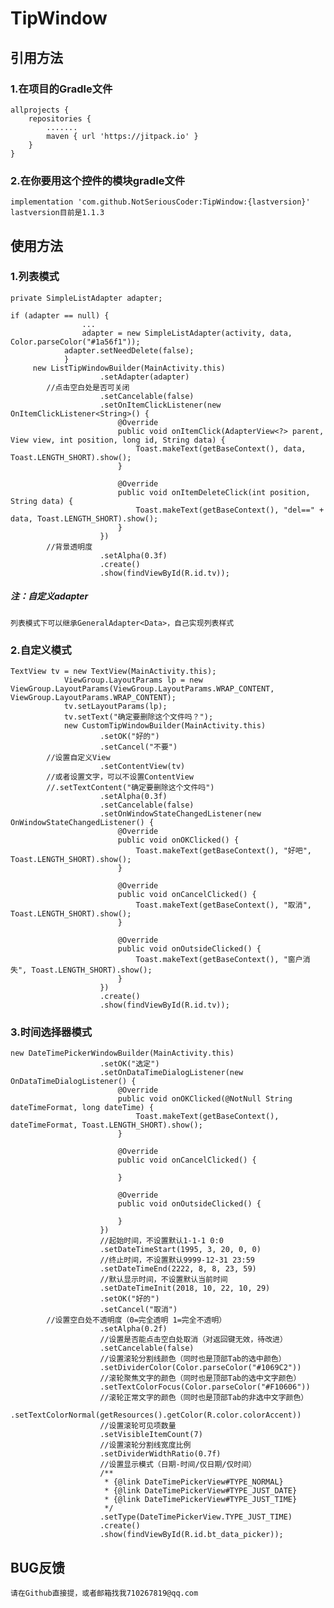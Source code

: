 # TipWindow

## 引用方法
### 1.在项目的Gradle文件
	allprojects {
		repositories {
			.......
			maven { url 'https://jitpack.io' }
		}
	}
  
### 2.在你要用这个控件的模块gradle文件
	implementation 'com.github.NotSeriousCoder:TipWindow:{lastversion}'
	lastversion目前是1.1.3

## 使用方法
### 1.列表模式
	private SimpleListAdapter adapter;
	
	if (adapter == null) {
                    ...
                    adapter = new SimpleListAdapter(activity, data, Color.parseColor("#1a56f1"));
		    	adapter.setNeedDelete(false);
                }
         new ListTipWindowBuilder(MainActivity.this)
                        .setAdapter(adapter)
			//点击空白处是否可关闭
                        .setCancelable(false)
                        .setOnItemClickListener(new OnItemClickListener<String>() {
                            @Override
                            public void onItemClick(AdapterView<?> parent, View view, int position, long id, String data) {
                                Toast.makeText(getBaseContext(), data, Toast.LENGTH_SHORT).show();
                            }

                            @Override
                            public void onItemDeleteClick(int position, String data) {
                                Toast.makeText(getBaseContext(), "del==" + data, Toast.LENGTH_SHORT).show();
                            }
                        })
			//背景透明度
                        .setAlpha(0.3f)
                        .create()
                        .show(findViewById(R.id.tv));
##### 注：自定义adapter
	列表模式下可以继承GeneralAdapter<Data>，自己实现列表样式

### 2.自定义模式
	TextView tv = new TextView(MainActivity.this);
                ViewGroup.LayoutParams lp = new ViewGroup.LayoutParams(ViewGroup.LayoutParams.WRAP_CONTENT, ViewGroup.LayoutParams.WRAP_CONTENT);
                tv.setLayoutParams(lp);
                tv.setText("确定要删除这个文件吗？");
                new CustomTipWindowBuilder(MainActivity.this)
                        .setOK("好的")
                        .setCancel("不要")
			//设置自定义View
                        .setContentView(tv)
			//或者设置文字，可以不设置ContentView
			//.setTextContent("确定要删除这个文件吗")
                        .setAlpha(0.3f)
                        .setCancelable(false)
                        .setOnWindowStateChangedListener(new OnWindowStateChangedListener() {
                            @Override
                            public void onOKClicked() {
                                Toast.makeText(getBaseContext(), "好吧", Toast.LENGTH_SHORT).show();
                            }

                            @Override
                            public void onCancelClicked() {
                                Toast.makeText(getBaseContext(), "取消", Toast.LENGTH_SHORT).show();
                            }

                            @Override
                            public void onOutsideClicked() {
                                Toast.makeText(getBaseContext(), "窗户消失", Toast.LENGTH_SHORT).show();
                            }
                        })
                        .create()
                        .show(findViewById(R.id.tv));

### 3.时间选择器模式
	new DateTimePickerWindowBuilder(MainActivity.this)
                        .setOK("选定")
                        .setOnDataTimeDialogListener(new OnDataTimeDialogListener() {
                            @Override
                            public void onOKClicked(@NotNull String dateTimeFormat, long dateTime) {
                                Toast.makeText(getBaseContext(), dateTimeFormat, Toast.LENGTH_SHORT).show();
                            }

                            @Override
                            public void onCancelClicked() {

                            }

                            @Override
                            public void onOutsideClicked() {

                            }
                        })
                        //起始时间，不设置默认1-1-1 0:0
                        .setDateTimeStart(1995, 3, 20, 0, 0)
                        //终止时间，不设置默认9999-12-31 23:59
                        .setDateTimeEnd(2222, 8, 8, 23, 59)
                        //默认显示时间，不设置默认当前时间
                        .setDateTimeInit(2018, 10, 22, 10, 29)
                        .setOK("好的")
                        .setCancel("取消")
			//设置空白处不透明度（0=完全透明 1=完全不透明）
                        .setAlpha(0.2f)
                        //设置是否能点击空白处取消（对返回键无效，待改进）
                        .setCancelable(false)
                        //设置滚轮分割线颜色（同时也是顶部Tab的选中颜色）
                        .setDividerColor(Color.parseColor("#1069C2"))
                        //滚轮聚焦文字的颜色（同时也是顶部Tab的选中文字颜色）
                        .setTextColorFocus(Color.parseColor("#F10606"))
                        //滚轮正常文字的颜色（同时也是顶部Tab的非选中文字颜色）
                        .setTextColorNormal(getResources().getColor(R.color.colorAccent))
                        //设置滚轮可见项数量
                        .setVisibleItemCount(7)
                        //设置滚轮分割线宽度比例
                        .setDividerWidthRatio(0.7f)
                        //设置显示模式（日期-时间/仅日期/仅时间）
                        /**
                         * {@link DateTimePickerView#TYPE_NORMAL}
                         * {@link DateTimePickerView#TYPE_JUST_DATE}
                         * {@link DateTimePickerView#TYPE_JUST_TIME}
                         */
                        .setType(DateTimePickerView.TYPE_JUST_TIME)
                        .create()
                        .show(findViewById(R.id.bt_data_picker));


## BUG反馈
	请在Github直接提，或者邮箱找我710267819@qq.com
	
	
